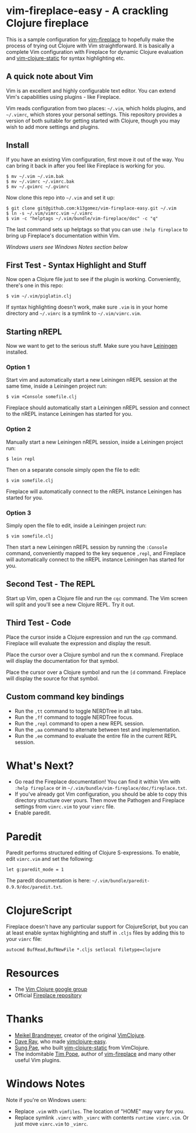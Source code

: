 # vim-fireplace-easy - A crackling Clojure fireplace 
This is a sample configuration for [vim-fireplace](https://github.com/tpope/vim-fireplace) to hopefully make the process of trying out Clojure with Vim straightforward. It is basically a complete Vim configuration with Fireplace for dynamic Clojure evaluation and [vim-clojure-static](https://github.com/guns/vim-clojure-static) for syntax highlighting etc.

## A quick note about Vim
Vim is an excellent and highly configurable text editor. You can extend Vim's capabilities using plugins - like Fireplace.

Vim reads configuration from two places: `~/.vim`, which holds plugins, and `~/.vimrc`, which stores your personal settings. This repository provides a version of both suitable for getting started with Clojure, though you may wish to add more settings and plugins.

## Install
If you have an existing Vim configuration, first move it out of the way. You can bring it back in after you feel like Fireplace is working for you.

    $ mv ~/.vim ~/.vim.bak
    $ mv ~/.vimrc ~/.vimrc.bak
    $ mv ~/.gvimrc ~/.gvimrc

Now clone this repo into `~/.vim` and set it up:

    $ git clone git@github.com:k13gomez/vim-fireplace-easy.git ~/.vim
    $ ln -s ~/.vim/vimrc.vim ~/.vimrc
    $ vim -c "helptags ~/.vim/bundle/vim-fireplace/doc" -c "q"

The last command sets up helptags so that you can use `:help fireplace` to bring up Fireplace's documentation within Vim.

*Windows users see Windows Notes section below*

## First Test - Syntax Highlight and Stuff

Now open a Clojure file just to see if the plugin is working. Conveniently, there's one in this repo:

    $ vim ~/.vim/piglatin.clj

If syntax highlighting doesn't work, make sure `.vim` is in your home directory and `~/.vimrc` is a symlink to `~/.vim/vimrc.vim`.

## Starting nREPL 

Now we want to get to the serious stuff. Make sure you have [Leiningen](https://github.com/technomancy/leiningen) installed.

### Option 1

Start vim and automatically start a new Leiningen nREPL session at the same time, inside a Leiningen project run:

    $ vim +Console somefile.clj

Fireplace should automatically start a Leiningen nREPL session and connect to the nREPL instance Leiningen has started for you.

### Option 2

Manually start a new Leiningen nREPL session, inside a Leiningen project run:

    $ lein repl

Then on a separate console simply open the file to edit:

    $ vim somefile.clj

Fireplace will automatically connect to the nREPL instance Leiningen has started for you.

### Option 3

Simply open the file to edit, inside a Leiningen project run:

    $ vim somefile.clj

Then start a new Leiningen nREPL session by running the `:Console` command, conveniently mapped to the key sequence `,repl`, and Fireplace will automatically connect to the nREPL instance Leiningen has started for you.

## Second Test - The REPL

Start up Vim, open a Clojure file and run the `cqc` command. The Vim screen will split and you'll see a new Clojure REPL. Try it out.

## Third Test - Code

Place the cursor inside a Clojure expression and run the `cpp` command. Fireplace will evaluate the expression and display the result.

Place the cursor over a Clojure symbol and run the `K` command. Fireplace will display the documentation for that symbol.

Place the cursor over a Clojure symbol and run the `[d` command. Fireplace will display the source for that symbol.

## Custom command key bindings

- Run the `,tt` command to toggle NERDTree in all tabs.
- Run the `,ff` command to toggle NERDTree focus.
- Run the `,repl` command to open a new REPL session.
- Run the `,aa` command to alternate between test and implementation.
- Run the `,ee` command to evaluate the entire file in the current REPL session.

# What's Next?

* Go read the Fireplace documentation! You can find it within Vim with `:help fireplace` or in `~/.vim/bundle/vim-fireplace/doc/fireplace.txt`.
* If you've already got Vim configuration, you should be able to copy this directory structure over yours. Then move the Pathogen and Fireplace settings from `vimrc.vim` to your `vimrc` file.
* Enable paredit.

# Paredit

Paredit performs structured editing of Clojure S-expressions. To enable, edit `vimrc.vim` and set the following:

    let g:paredit_mode = 1

The paredit documentation is here: `~/.vim/bundle/paredit-0.9.9/doc/paredit.txt`.

# ClojureScript

Fireplace doesn't have any particular support for ClojureScript, but you can at least enable syntax highlighting and stuff in `.cljs` files by adding this to your `vimrc` file:

    autocmd BufRead,BufNewFile *.cljs setlocal filetype=clojure

# Resources

* The [Vim Clojure google group](https://groups.google.com/group/vimclojure)
* Official [Fireplace repository](https://github.com/tpope/vim-fireplace)

# Thanks

* [Meikel Brandmeyer](https://github.com/kotarak), creator of the original [VimClojure](http://bitbucket.org/kotarak/vimclojure).
* [Dave Ray](https://github.com/daveray), who made [vimclojure-easy](https://github.com/daveray/vimclojure-easy).
* [Sung Pae](https://github.com/guns), who built [vim-clojure-static](https://github.com/guns/vim-clojure-static) from VimClojure.
* The indomitable [Tim Pope](https://github.com/tpope), author of [vim-fireplace](https://github.com/tpope/vim-fireplace) and many other useful Vim plugins.

# Windows Notes

Note if you're on Windows users:

* Replace `.vim` with `vimfiles`. The location of "HOME" may vary for you.
* Replace symlink `.vimrc` with `_vimrc` with contents `runtime vimrc.vim`. Or just move `vimrc.vim` to `_vimrc`.
